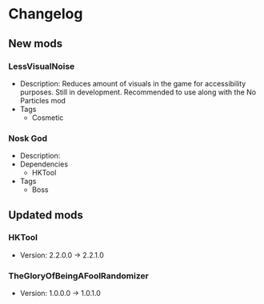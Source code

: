 # Changelog


## New mods

### LessVisualNoise

- Description: Reduces amount of visuals in the game for accessibility purposes. Still in development. Recommended to use along with the No Particles mod
- Tags
  + Cosmetic

### Nosk God

- Description: 
- Dependencies
  + HKTool
- Tags
  + Boss


## Updated mods

### HKTool

- Version: 2.2.0.0 -> 2.2.1.0

### TheGloryOfBeingAFoolRandomizer

- Version: 1.0.0.0 -> 1.0.1.0

